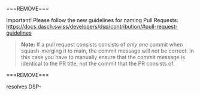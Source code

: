 ===REMOVE===

Important! Please follow the new guidelines for naming Pull
Requests: https://docs.dasch.swiss/developers/dsp/contribution/#pull-request-guidelines

> **Note:** If a pull request consists consists of *only one* commit when squash-merging it to main, the commit message will *not* be correct. In this case you have to manually ensure that the commit message is identical to the PR title, not the commit that the PR consists of.

===REMOVE===

resolves DSP-

